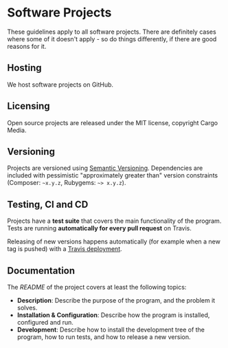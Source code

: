 Software Projects
=================

These guidelines apply to all software projects.
There are definitely cases where some of it doesn't apply - so do things differently, if there are good reasons for it.

Hosting
-------
We host software projects on GitHub.

Licensing
---------
Open source projects are released under the MIT license, copyright Cargo Media.

Versioning
----------
Projects are versioned using [Semantic Versioning](http://semver.org/).
Dependencies are included with pessimistic "approximately greater than" version constraints (Composer: `~x.y.z`, Rubygems: `~> x.y.z`).

Testing, CI and CD
------------------
Projects have a **test suite** that covers the main functionality of the program.
Tests are running **automatically for every pull request** on Travis.

Releasing of new versions happens automatically (for example when a new tag is pushed) with a [Travis deployment](https://docs.travis-ci.com/user/deployment/).

Documentation
-------------
The *README* of the project covers at least the following topics:
- **Description**: Describe the purpose of the program, and the problem it solves.
- **Installation & Configuration**: Describe how the program is installed, configured and run.
- **Development**: Describe how to install the development tree of the program, how to run tests, and how to release a new version.
